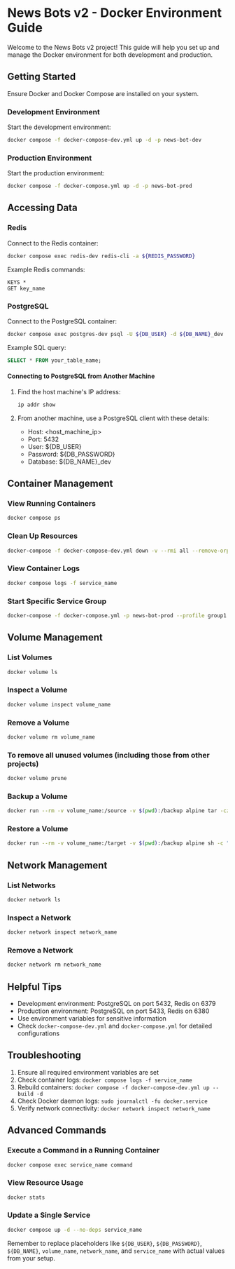 <!-- # News Bots v2 - Docker Environment Guide

Welcome to the News Bots v2 project! This guide will help you set up and manage the Docker environment for both development and production. Let's get started!

## Getting Started

First, make sure you have Docker and Docker Compose installed on your system.

### Development Environment

To start the development environment:

```bash
docker compose -f docker-compose-dev.yml up -d  -p news-bot-prod
```


This command starts all services defined in the development configuration.

### Production Environment

For the production environment:

```bash
docker compose up -d
```


## Accessing Data

### Redis

To access Redis data:

1. Connect to the Redis container:
   ```bash
   docker compose exec redis-dev redis-cli -a ${REDIS_PASSWORD}
   ```
   Replace `${REDIS_PASSWORD}` with your actual Redis password.

2. Once connected, you can use Redis commands like:
   ```
   KEYS *
   GET key_name
   ```

### PostgreSQL

To access PostgreSQL data:

1. Connect to the PostgreSQL container:
   ```bash
   docker compose exec postgres-dev psql -U ${DB_USER} -d ${DB_NAME}_dev
   ```
   Replace `${DB_USER}` and `${DB_NAME}` with your actual database user and name.

2. Once connected, you can run SQL queries, for example:
   ```sql
   SELECT * FROM your_table_name;
   ```

## Container Management

### View Running Containers

```bash
docker compose ps
```

#### This command will effectively clean up all resources (containers, networks, volumes, and images) associated with your docker-compose-dev.yml file. 

```bash
docker-compose -f docker-compose-dev.yml down -v --rmi all --remove-orphans
```


### View Container Logs

```bash
docker compose logs -f service_name
```

### 
```bash
docker-compose -f docker-compose.yml -p news-bot-prod up
```

```bash
docker-compose -f docker-compose-dev.yml -p news-bot-prod #last part etiquete for naming the namesoce up
```


Replace `service_name` with the actual service name.

## Helpful Tips

- The development environment uses ports 5432 for PostgreSQL and 6379 for Redis.
- The production environment uses ports 5433 for PostgreSQL and 6380 for Redis.
- Always use environment variables for sensitive information like passwords.
- Check the `docker-compose-dev.yml` and `docker-compose.yml` files for detailed service configurations.

## Troubleshooting

If you encounter any issues:
1. Ensure all required environment variables are set.
2. Check container logs for error messages.
3. Try rebuilding the containers: `docker compose -f docker-compose-dev.yml up --build -d` -->


# News Bots v2 - Docker Environment Guide

Welcome to the News Bots v2 project! This guide will help you set up and manage the Docker environment for both development and production.

## Getting Started

Ensure Docker and Docker Compose are installed on your system.

### Development Environment

Start the development environment:

```bash
docker compose -f docker-compose-dev.yml up -d -p news-bot-dev
```

### Production Environment

Start the production environment:

```bash
docker compose -f docker-compose.yml up -d -p news-bot-prod
```

## Accessing Data

### Redis

Connect to the Redis container:

```bash
docker compose exec redis-dev redis-cli -a ${REDIS_PASSWORD}
```

Example Redis commands:
```
KEYS *
GET key_name
```

### PostgreSQL

Connect to the PostgreSQL container:

```bash
docker compose exec postgres-dev psql -U ${DB_USER} -d ${DB_NAME}_dev
```

Example SQL query:
```sql
SELECT * FROM your_table_name;
```

#### Connecting to PostgreSQL from Another Machine

1. Find the host machine's IP address:
   ```bash
   ip addr show
   ```

2. From another machine, use a PostgreSQL client with these details:
   - Host: <host_machine_ip>
   - Port: 5432
   - User: ${DB_USER}
   - Password: ${DB_PASSWORD}
   - Database: ${DB_NAME}_dev

## Container Management

### View Running Containers
```bash
docker compose ps
```

### Clean Up Resources
```bash
docker-compose -f docker-compose-dev.yml down -v --rmi all --remove-orphans
```

### View Container Logs
```bash
docker compose logs -f service_name
```

### Start Specific Service Group
```bash
docker-compose -f docker-compose.yml -p news-bot-prod --profile group1 up
```

## Volume Management

### List Volumes
```bash
docker volume ls
```

### Inspect a Volume
```bash
docker volume inspect volume_name
```

### Remove a Volume
```bash
docker volume rm volume_name
```

### To remove all unused volumes (including those from other projects)
```bash
docker volume prune
```

### Backup a Volume
```bash
docker run --rm -v volume_name:/source -v $(pwd):/backup alpine tar -czvf /backup/volume_backup.tar.gz -C /source .
```

### Restore a Volume
```bash
docker run --rm -v volume_name:/target -v $(pwd):/backup alpine sh -c "rm -rf /target/* /target/..?* /target/.[!.]* ; tar -xzvf /backup/volume_backup.tar.gz -C /target"
```

## Network Management

### List Networks
```bash
docker network ls
```

### Inspect a Network
```bash
docker network inspect network_name
```

### Remove a Network
```bash
docker network rm network_name
```

## Helpful Tips

- Development environment: PostgreSQL on port 5432, Redis on 6379
- Production environment: PostgreSQL on port 5433, Redis on 6380
- Use environment variables for sensitive information
- Check `docker-compose-dev.yml` and `docker-compose.yml` for detailed configurations

## Troubleshooting

1. Ensure all required environment variables are set
2. Check container logs: `docker compose logs -f service_name`
3. Rebuild containers: `docker compose -f docker-compose-dev.yml up --build -d`
4. Check Docker daemon logs: `sudo journalctl -fu docker.service`
5. Verify network connectivity: `docker network inspect network_name`

## Advanced Commands

### Execute a Command in a Running Container
```bash
docker compose exec service_name command
```

### View Resource Usage
```bash
docker stats
```

### Update a Single Service
```bash
docker compose up -d --no-deps service_name
```

Remember to replace placeholders like `${DB_USER}`, `${DB_PASSWORD}`, `${DB_NAME}`, `volume_name`, `network_name`, and `service_name` with actual values from your setup.